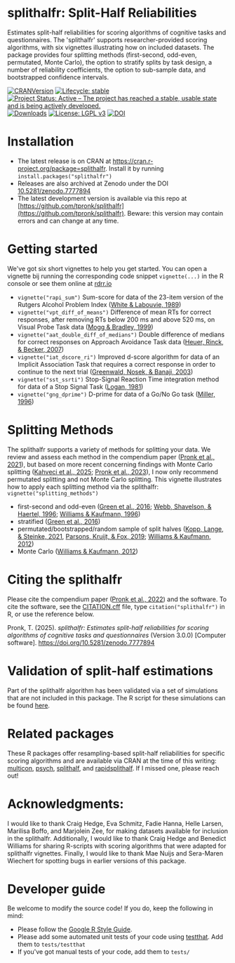 # splithalfr: Split-Half Reliabilities
Estimates split-half reliabilities for scoring algorithms of cognitive tasks and questionnaires. The 'splithalfr' supports researcher-provided scoring algorithms, with six vignettes illustrating how on included datasets. The package provides four splitting methods (first-second, odd-even, permutated, Monte Carlo), the option to stratify splits by task design, a number of reliability coefficients, the option to sub-sample data, and bootstrapped confidence intervals.

[![CRANVersion](https://www.r-pkg.org/badges/version/splithalfr)](https://cran.r-project.org/package=splithalfr)
[![Lifecycle: stable](https://img.shields.io/badge/lifecycle-stable-brightgreen.svg)](https://lifecycle.r-lib.org/articles/stages.html#stable)
[![Project Status: Active – The project has reached a stable, usable state and is being actively developed.](https://www.repostatus.org/badges/latest/active.svg)](https://www.repostatus.org/#active)
[![Downloads](https://cranlogs.r-pkg.org/badges/splithalfr)](https://cran.r-project.org/package=splithalfr)
[![License: LGPL v3](https://img.shields.io/badge/license-LGPL%20v3-blue.svg)](https://www.gnu.org/licenses/lgpl-3.0)
[![DOI](https://zenodo.org/badge/DOI/10.5281/zenodo.7777894.svg)](https://doi.org/10.5281/zenodo.7777894)

# Installation
* The latest release is on CRAN at https://cran.r-project.org/package=splithalfr. Install it by running `install.packages("splithalfr")`
* Releases are also archived at Zenodo under the DOI [10.5281/zenodo.7777894](https://doi.org/10.5281/zenodo.7777894)
* The latest development version is available via this repo at [https://github.com/tpronk/splithalfr](https://github.com/tpronk/splithalfr). Beware: this version may contain errors and can change at any time.

# Getting started
We've got six short vignettes to help you get started. You can open a vignette bij running the corresponding code snippet `vignette(...)` in the R console or see them online at [rdrr.io](https://rdrr.io/cran/splithalfr/#vignettes)

* `vignette("rapi_sum")` Sum-score for data of the 23-item version of the Rutgers Alcohol Problem Index ([White & Labouvie, 1989](https://doi.org/10.15288/jsa.1989.50.30))
* `vignette("vpt_diff_of_means")` Difference of mean RTs for correct responses, after removing RTs below 200 ms and above 520 ms, on Visual Probe Task data ([Mogg & Bradley, 1999](https://doi.org/10.1080/026999399379050))
* `vignette("aat_double_diff_of_medians")` Double difference of medians for correct responses on Approach Avoidance Task data ([Heuer, Rinck, & Becker, 2007](https://doi.org/10.1016/j.brat.2007.08.010))
* `vignette("iat_dscore_ri")` Improved d-score algorithm for data of an Implicit Association Task that requires a correct response in order to continue to the next trial ([Greenwald, Nosek, & Banaji, 2003](https://pubmed.ncbi.nlm.nih.gov/12916565/))
* `vignette("sst_ssrti")` Stop-Signal Reaction Time integration method for data of a Stop Signal Task ([Logan, 1981](http://www.psy.vanderbilt.edu/faculty/logan/Logan(1981).pdf))
* `vignette("gng_dprime")` D-prime for data of a Go/No Go task ([Miller, 1996](https://doi.org/10.3758/BF03205476))

# Splitting Methods
The splithalfr supports a variety of methods for splitting your data. We review and assess each  method in the compendium paper ([Pronk et al., 2021](https://doi.org/10.3758/s13423-021-01948-3)), but based on more recent concerning findings with Monte Carlo splitting ([Kahveci et al., 2025](https://doi.org/10.3758/s13423-024-02597-y); [Pronk et al., 2023](https://doi.org/10.3758/s13428-022-01885-6)), I now only recommend permutated splitting and not Monte Carlo splitting. This vignette illustrates how to apply each splitting method via the splithalfr: `vignette("splitting_methods")` 
* first-second and odd-even ([Green et al., 2016](https://doi.org/10.3758/s13423-015-0968-3); [Webb, Shavelson, & Haertel, 1996](https://doi.org/10.1016/S0169-7161(06)26004-8); [Williams & Kaufmann, 1996](https://doi.org/10.1016/j.jesp.2012.03.001))
* stratified ([Green et al., 2016](https://doi.org/10.3758/s13423-015-0968-3))
* permutated/bootstrapped/random sample of split halves ([Kopp, Lange, & Steinke, 2021](https://doi.org/10.1177/1073191119866257), [Parsons, Kruijt, & Fox, 2019](https://doi.org/10.1177/2515245919879695); [Williams & Kaufmann, 2012](https://doi.org/10.1016/j.jesp.2012.03.001))
* Monte Carlo ([Williams & Kaufmann, 2012](https://doi.org/10.1016/j.jesp.2012.03.001))

# Citing the splithalfr
Please cite the compendium paper ([Pronk et al., 2022](https://doi.org/10.3758/s13423-021-01948-3)) and the software. To cite the software, see the [CITATION.cff](https://github.com/tpronk/splithalfr/blob/main/CITATION.cff) file, type `citation("splithalfr")` in R, or use the reference below.

Pronk, T. (2025). *splithalfr: Estimates split-half reliabilities for scoring algorithms of cognitive tasks and questionnaires* (Version 3.0.0) [Computer software]. https://doi.org/10.5281/zenodo.7777894

# Validation of split-half estimations
Part of the splithalfr algorithm has been validated via a set of simulations that are not included in this package. The R script for these simulations can be found [here](https://github.com/tpronk/splithalfr_simulation).

# Related packages
These R packages offer resampling-based split-half reliabilities for specific scoring algorithms and are available via CRAN at the time of this writing: [multicon](https://cran.r-project.org/package=multicon), [psych](https://cran.r-project.org/package=psych), [splithalf](https://cran.r-project.org/package=splithalf), and [rapidsplithalf](https://cran.r-project.org/package=rapidsplithalf). If I missed one, please reach out!

# Acknowledgments:
I would like to thank Craig Hedge, Eva Schmitz, Fadie Hanna, Helle Larsen, Marilisa Boffo, and Marjolein Zee, for making datasets available for inclusion in the splithalfr. Additionally, I would like to thank Craig Hedge and Benedict Williams for sharing R-scripts with scoring algorithms that were adapted for splithalfr vignettes. Finally, I would like to thank Mae Nuijs and Sera-Maren Wiechert for spotting bugs in earlier versions of this package.

# Developer guide
Be welcome to modify the source code! If you do, keep the following in mind:
* Please follow the [Google R Style Guide](https://google.github.io/styleguide/Rguide.html).
* Please add some automated unit tests of your code using [testthat](https://testthat.r-lib.org/). Add them to `tests/testthat`
* If you've got manual tests of your code, add them to `tests/`
